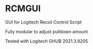 # RCMGUI

GUI for Logitech Recoil Control Script

Fully modular to adjust pulldown amount

Tested with Logitech GHUB 2021.3.9205
